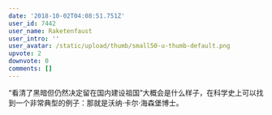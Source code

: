 ```yaml
---
date: '2018-10-02T04:08:51.751Z'
user_id: 7442
user_name: Raketenfaust
user_intro: ''
user_avatar: /static/upload/thumb/small50-u-thumb-default.png
upvote: 2
downvote: 0
comments: []
---
```


“看清了黑暗但仍然决定留在国内建设祖国”大概会是什么样子，在科学史上可以找到一个非常典型的例子：那就是沃纳·卡尔·海森堡博士。
